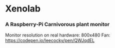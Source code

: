 # Xenolab
### A Raspberry-Pi Carnivorous plant monitor


Monitor resolution on real hardware:    800x480
Fan:                                    https://codepen.io/leecocky/pen/QWJqdEL
